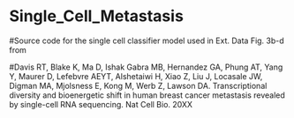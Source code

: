 # Single_Cell_Metastasis

#Source code for the single cell classifier model used in Ext. Data Fig. 3b-d from 

#Davis RT, Blake K, Ma D, Ishak Gabra MB, Hernandez GA, Phung AT, Yang Y, Maurer D, Lefebvre AEYT, Alshetaiwi H, Xiao Z, Liu J, Locasale JW, Digman MA, Mjolsness E, Kong M, Werb Z, Lawson DA. Transcriptional diversity and bioenergetic shift in human breast cancer metastasis revealed by single-cell RNA sequencing. Nat Cell Bio. 20XX

